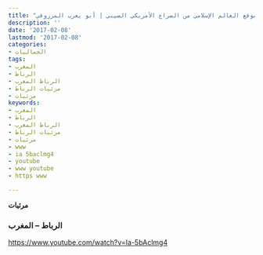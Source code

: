 ```yaml
---
title: "موقع العالم الإسلامي من الصراع الأمريكي الصيني | أبو يعرب المرزوقي"
description: ''
date: '2017-02-08'
lastmod: '2017-02-08'
categories:
- الجماليات
tags:
- المغرب
- الرباط
- الرباط المغرب
- مرئيات الرباط
- مرئيات
keywords:
- المغرب
- الرباط
- الرباط المغرب
- مرئيات الرباط
- مرئيات
- www
- ia 5baclmg4
- youtube
- www youtube
- https www

---
```

**مرئيات**

### الرباط – المغرب

https://www.youtube.com/watch?v=Ia-5bAclmg4

###